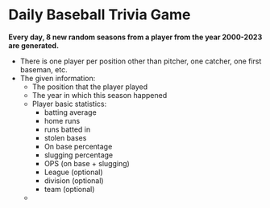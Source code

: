 # Daily Baseball Trivia Game




**Every day, 8 new random seasons from a player from the year 2000-2023 are generated.**
- There is one player per position other than pitcher, one catcher, one first baseman, etc.
- The given information:
    - The position that the player played
    - The year in which this season happened
    - Player  basic statistics:
         - batting average
         - home runs
         - runs batted in
         - stolen bases
         - On base percentage
         - slugging percentage
         - OPS (on base + slugging)
         - League (optional)
         - division (optional)
         - team (optional)
    - 
      
  
